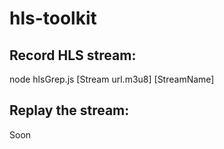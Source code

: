 # hls-toolkit

## Record HLS stream:
node hlsGrep.js [Stream url.m3u8] [StreamName]

## Replay the stream:
Soon
